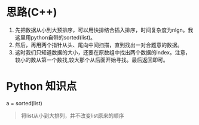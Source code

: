 # 思路(C++)

1. 先把数据从小到大预排序，可以用快排结合插入排序，时间复杂度为nlgn。我这里用python自带的sorted(list)。    
2. 然后，再用两个指针从头、尾向中间扫描，直到找出一对合题意的数据。  
3. 这时我们只知道数据的大小，还要在原数组中找出两个数据的index。注意，较小的数从第一个数找,较大那个从后面开始寻找。最后返回即可。 

# Python 知识点  
a = sorted(list)
> 将list从小到大排列，并不改变list原来的顺序
